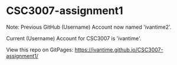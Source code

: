 # CSC3007-assignment1
Note:
Previous GitHub (Username) Account now named 'ivantime2'.


Current (Username) Account for CSC3007 is 'ivantime'.

View this repo on GitPages: https://ivantime.github.io/CSC3007-assignment1/
